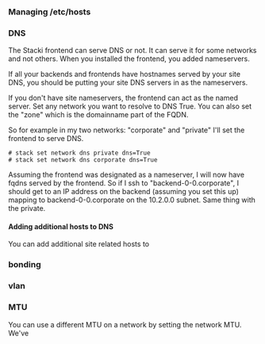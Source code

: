 ### Managing /etc/hosts



### DNS

The Stacki frontend can serve DNS or not. It can serve it for some networks and not others. When you installed the frontend, you added nameservers.

If all your backends and frontends have hostnames served by your site DNS, you should be putting your site DNS servers in as the nameservers.

If you don't have site nameservers, the frontend can act as the named server. Set any network you want to resolve to DNS True. You can also set the "zone" which is the domainname part of the FQDN.

So for example in my two networks: "corporate" and "private" I'll set the frontend to serve DNS.

```
# stack set network dns private dns=True
# stack set network dns corporate dns=True
```

Assuming the frontend was designated as a nameserver, I will now have fqdns served by the frontend. So if I ssh to "backend-0-0.corporate", I should get to an IP address on the backend (assuming you set this up) mapping to backend-0-0.corporate on the 10.2.0.0 subnet. Same thing with the private.

#### Adding additional hosts to DNS

You can add additional site related hosts to

### bonding

### vlan

### MTU

You can use a different MTU on a network by setting the network MTU. We've
